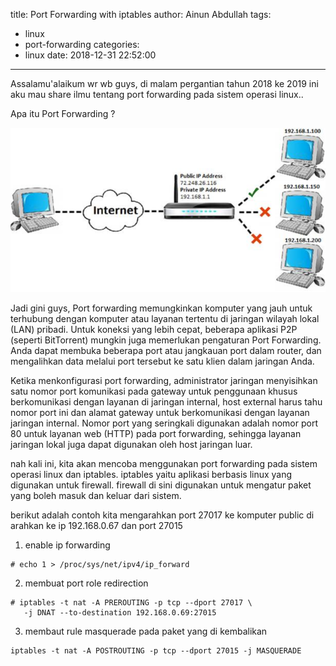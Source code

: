 title: Port Forwarding with iptables
author: Ainun Abdullah
tags:
  - linux
  - port-forwarding
categories:
  - linux
date: 2018-12-31 22:52:00
---
Assalamu'alaikum wr wb guys, di malam pergantian tahun 2018 ke 2019 ini aku mau share ilmu tentang port forwarding pada sistem operasi linux.. 

<!--more-->
Apa itu Port Forwarding ?

![port forwarding](/images/port_forwarding.png)

Jadi gini guys, Port forwarding memungkinkan komputer yang jauh untuk terhubung dengan komputer atau layanan tertentu di jaringan wilayah lokal (LAN) pribadi. Untuk koneksi yang lebih cepat, beberapa aplikasi P2P (seperti BitTorrent) mungkin juga memerlukan pengaturan Port Forwarding. Anda dapat membuka beberapa port atau jangkauan port dalam router, dan mengalihkan data melalui port tersebut ke satu klien dalam jaringan Anda.

Ketika menkonfigurasi port forwarding, administrator jaringan menyisihkan satu nomor port komunikasi pada gateway untuk penggunaan khusus berkomunikasi dengan layanan di jaringan internal, host external harus tahu nomor port ini dan alamat gateway untuk berkomunikasi dengan layanan jaringan internal.  Nomor port yang seringkali digunakan adalah nomor port 80 untuk layanan web (HTTP) pada port forwarding, sehingga layanan jaringan lokal juga dapat digunakan oleh host jaringan luar.


nah kali ini, kita akan mencoba menggunakan port forwarding pada sistem operasi linux dan iptables. iptables yaitu aplikasi berbasis linux yang digunakan untuk firewall. firewall di sini digunakan untuk mengatur paket yang boleh masuk dan keluar dari sistem.

berikut adalah contoh kita mengarahkan port 27017 ke komputer public di arahkan ke ip 192.168.0.67 dan port 27015

1. enable ip forwarding
```
# echo 1 > /proc/sys/net/ipv4/ip_forward
```
2. membuat port role redirection
```
# iptables -t nat -A PREROUTING -p tcp --dport 27017 \
   -j DNAT --to-destination 192.168.0.69:27015
```
3. membaut rule masquerade pada paket yang di kembalikan
```
iptables -t nat -A POSTROUTING -p tcp --dport 27015 -j MASQUERADE
```